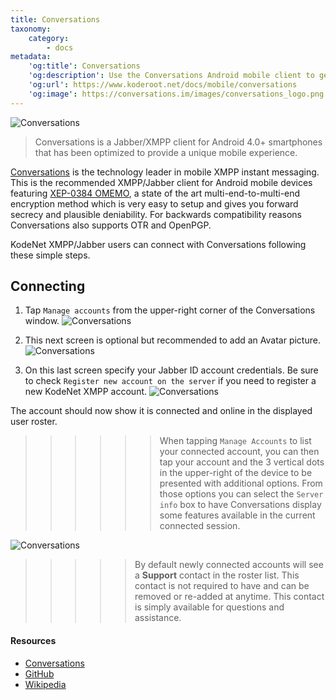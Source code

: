 ```yaml
---
title: Conversations
taxonomy:
    category:
        - docs
metadata:
    'og:title': Conversations
    'og:description': Use the Conversations Android mobile client to get connected to the KodeNet XMPP/Jabber network.
    'og:url': https://www.koderoot.net/docs/mobile/conversations
    'og:image': https://conversations.im/images/conversations_logo.png
---
```


![Conversations](/media/conversations/connect/conversations_logo.png)

> Conversations is a Jabber/XMPP client for Android 4.0+ smartphones that has been optimized to provide a unique mobile experience.

[Conversations](https://goo.gl/3vaYZP) is the technology leader in mobile XMPP instant messaging. This is the recommended XMPP/Jabber client for Android mobile devices featuring [XEP-0384 OMEMO](https://xmpp.org/extensions/xep-0384.html), a state of the art multi-end-to-multi-end encryption method which is very easy to setup and gives you forward secrecy and plausible deniability. For backwards compatibility reasons Conversations also supports OTR and OpenPGP.

KodeNet XMPP/Jabber users can connect with Conversations following these simple steps.

## Connecting
1. Tap `Manage accounts` from the upper-right corner of the Conversations window.
![Conversations](/user/pages/media/conversations/connect/step1.png)

2. This next screen is optional but recommended to add an Avatar picture.
![Conversations](/user/pages/media/conversations/connect/step2.png)

3. On this last screen specify your Jabber ID account credentials. Be sure to check `Register new account on the server` if you need to register a new KodeNet XMPP account.
![Conversations](/user/pages/media/conversations/connect/step3.png)

The account should now show it is connected and online in the displayed user roster. 

>>>>>>When tapping `Manage Accounts` to list your connected account, you can then tap your account and the 3 vertical dots in the upper-right of the device to be presented with additional options. From those options you can select the `Server info` box to have Conversations display some features available in the current connected session.

![Conversations](/media/conversations/connect/conversations_details.png)

>>>>> By default newly connected accounts will see a **Support** contact in the roster list. This contact is not required to have and can be removed or re-added at anytime. This contact is simply available for questions and assistance.

#### Resources
+ [Conversations](https://conversations.im/)
+ [GitHub](https://github.com/siacs/Conversations)
+ [Wikipedia](https://en.wikipedia.org/wiki/Conversations_(software))
